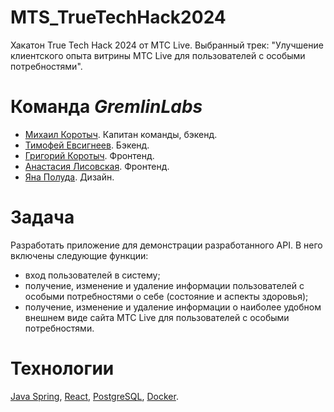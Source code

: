 # MTS_TrueTechHack2024
Хакатон True Tech Hack 2024 от МТС Live. Выбранный трек: "Улучшение клиентского опыта витрины МТС Live для пользователей с особыми потребностями".

# Команда _GremlinLabs_
- [Михаил Коротыч](https://github.com/izen57). Капитан команды, бэкенд.
- [Тимофей Евсигнеев](https://github.com/Tulenien/). Бэкенд.
- [Григорий Коротыч](https://github.com/io-qar). Фронтенд.
- [Анастасия Лисовская](https://github.com/NLastya). Фронтенд.
- [Яна Полуда](https://github.com/IanaPoluda). Дизайн.

# Задача
Разработать приложение для демонстрации разработанного API. В него включены следующие функции:
- вход пользователей в систему;
- получение, изменение и удаление информации пользователей с особыми потребностями о себе (состояние и аспекты здоровья);
- получение, изменение и удаление информации о наиболее удобном внешнем виде сайта МТС Live для пользователей с особыми потребностями.

# Технологии
[Java Spring](https://spring.io/), [React](https://react.dev/), [PostgreSQL](https://www.postgresql.org/), [Docker](https://www.docker.com/).
